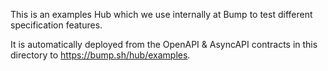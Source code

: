 This is an examples Hub which we use internally at Bump to test different specification features.

It is automatically deployed from the OpenAPI & AsyncAPI contracts in this directory to <https://bump.sh/hub/examples>.
